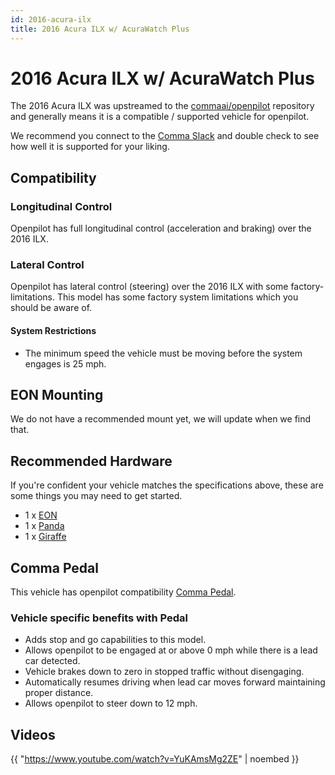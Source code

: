 ```yaml
---
id: 2016-acura-ilx
title: 2016 Acura ILX w/ AcuraWatch Plus
---
```

# 2016 Acura ILX w/ AcuraWatch Plus

The 2016 Acura ILX was upstreamed to the [commaai/openpilot](https://github.com/commaai/openpilot) repository and generally means it is a compatible / supported vehicle for openpilot.

We recommend you connect to the [Comma Slack](https://slack.comma.ai) and double check to see how well it is supported for your liking.

## Compatibility

### Longitudinal Control

Openpilot has full longitudinal control (acceleration and braking) over the 2016 ILX.

### Lateral Control

Openpilot has lateral control (steering) over the 2016 ILX with some factory-limitations.
This model has some factory system limitations which you should be aware of.

#### System Restrictions

* The minimum speed the vehicle must be moving before the system engages is 25 mph.

## EON Mounting

We do not have a recommended mount yet, we will update when we find that.

## Recommended Hardware

If you're confident your vehicle matches the specifications above, these are some things you may need to get started.

* 1 x [EON](/hardware/eon/)
* 1 x [Panda](/hardware/panda/)
* 1 x [Giraffe](/hardware/giraffe/)

## Comma Pedal

This vehicle has openpilot compatibility [Comma Pedal](/hardware/pedal).

### Vehicle specific benefits with Pedal

* Adds stop and go capabilities to this model.
* Allows openpilot to be engaged at or above 0 mph while there is a lead car detected.
* Vehicle brakes down to zero in stopped traffic without disengaging.
* Automatically resumes driving when lead car moves forward maintaining proper distance.
* Allows openpilot to steer down to 12 mph.


## Videos

{{ "https://www.youtube.com/watch?v=YuKAmsMg2ZE" | noembed }}


